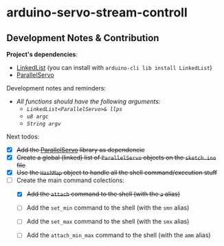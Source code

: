 # arduino-servo-stream-controll

## Development Notes & Contribution

**Project's dependencies**:
+ [LinkedList](https://github.com/ivanseidel/LinkedList) (you can install with `arduino-cli lib install LinkedList`)
+ [ParallelServo](https://github.com/kevinmarquesp/ParallelServo)

Development notes and reminders:
+ *All functions should have the following arguments:*
    + *`LinkedList<ParallelServo>& llps`*
    + *`u8 argc`*
    + *`String argv`*

Next todos:
+ [x] ~~Add the [ParallelServo](https://github.com/kevinmarquesp/ParallelServo) library as dependencie~~
+ [x] ~~Create a global (linked) list of `ParallelServo` objects on the `sketch.ino` file~~
+ [x] ~~Use the `HashMap` object to handle all the shell command/execution stuff~~
+ [ ] Create the main command colections:
    + [x] ~~Add the `attach` command to the shell (with the `a` alias)~~
    + [ ] Add the `set_min` command to the shell (with the `smn` alias)
    + [ ] Add the `set_max` command to the shell (with the `smx` alias)
    + [ ] Add the `attach_min_max` command to the shell (with the `amm` alias)


